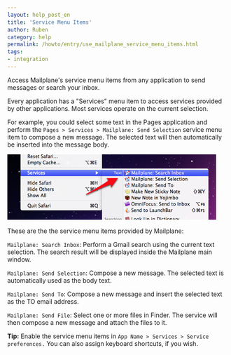 ```yaml
---
layout: help_post_en
title: 'Service Menu Items'
author: Ruben
category: help
permalink: /howto/entry/use_mailplane_service_menu_items.html
tags:
- integration
---
```


Access Mailplane's service menu items from any application to send messages or search your inbox.

Every application has a "Services" menu item to access services provided by other applications. Most services operate on the current selection.

For example, you could select some text in the Pages application and perform the `Pages > Services > Mailplane: Send Selection` service menu item to compose a new message. The selected text will then automatically be inserted into the message body.

![](/assets/help/2009-11-10-service_menu_items/service_menu.png)

These are the the service menu items provided by Mailplane:

`Mailplane: Search Inbox`: Perform a Gmail search using the current text selection. The search result will be displayed inside the Mailplane main window.

`Mailplane: Send Selection`: Compose a new message. The selected text is automatically used as the body text.

`Mailplane: Send To`: Compose a new message and insert the selected text as the TO email address.

`Mailplane: Send File`: Select one or more files in Finder. The service will then compose a new message and attach the files to it.

**Tip:** Enable the service menu items in `App Name > Services > Service preferences.` You can also assign keyboard shortcuts, if you wish.
